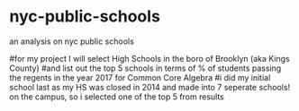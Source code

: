 # nyc-public-schools
an analysis on nyc public schools

#for my project I will select High Schools in the boro of Brooklyn (aka Kings County) 
#and list out the top 5 schools in terms of % of students passing the regents in the year 2017 for Common Core Algebra
#i did my initial school last as my HS was closed in 2014 and made into 7 seperate schools! on the campus, so i selected one of the top 5 from results

